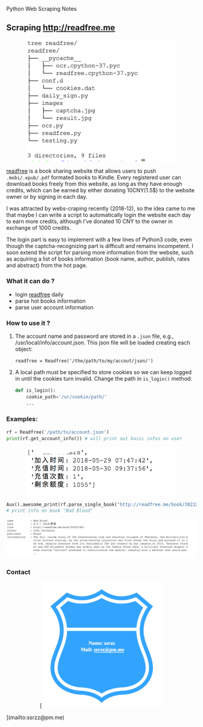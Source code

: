 Python Web Scraping Notes

## Scraping http://readfree.me

<p align="center"><img src="media/readfree.png" width=400/></p>

 [readfree](http://readfree.me) is a book sharing website that allows users to push `.mobi/.epub/.pdf` formated books to Kindle. Every registered user can download books freely from this website, as long as they have enough credits, which can be earned by either donating 10CNY(1.5$) to the website owner or by signing in each day. 

I was attracted by webs-craping recently (2018-12), so the idea came to me that maybe I can write a script to automatically login the website each day to earn more credits, although I've donated 10 CNY to the owner in exchange of 1000 credits.

The login part is easy to implement with a few lines of Python3 code, even though the captcha-recognizing part is difficult and remains incompetent. I soon extend the script for parsing more information from the website, such as acquiring a list of books information (book name, author, publish, rates and abstract) from the hot page.  

### What it can do ?

* login [readfree](http://readfree.me) daily
* parse hot books information
* parse user account information

### How to use it ?
1. The account name and password are stored in a `.json`  file, e.g., /usr/local/info/account.json. This json file will be loaded creating each object: 

    ```pyth
   readfree = Readfree('/the/path/to/my/accout/json/')
    ```

2. A local path must be specified to store cookies so we can keep logged in until the cookies turn invalid. Change the path in `is_login()` method:

   ```python
   def is_login():
       cookie_path='/ur/cookie/path/'
       ...
   ```

### Examples:

```python
rf = Readfree('/path/to/account.json')
print(rf.get_account_info()) # will print out basic infos on user

```

<p align="center"><img src="media/accountinfo.png" width=400/></p>

```python
Aux().awesome_print(rf.parse_single_book("http://readfree.me/book/30222786/"))
# print info on book "Bad Blood" 
```

<p align="center"><img src="media/badblood.png" width=800/></p>





### Contact 

<p align="center">[<img src="media/route.png" width=321/></p>](mailto:ssrzz@pm.me)



